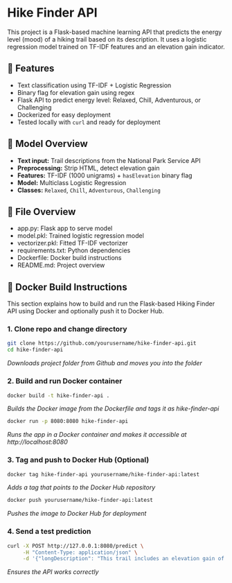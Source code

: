 # Hike Finder API

This project is a Flask-based machine learning API that predicts the energy level (mood) of a hiking trail based on its description. It uses a logistic regression model trained on TF-IDF features and an elevation gain indicator.

## 🚀 Features

- Text classification using TF-IDF + Logistic Regression
- Binary flag for elevation gain using regex
- Flask API to predict energy level: Relaxed, Chill, Adventurous, or Challenging
- Dockerized for easy deployment
- Tested locally with `curl` and ready for deployment

## 🧠 Model Overview

- **Text input:** Trail descriptions from the National Park Service API
- **Preprocessing:** Strip HTML, detect elevation gain
- **Features:** TF-IDF (1000 unigrams) + `hasElevation` binary flag
- **Model:** Multiclass Logistic Regression
- **Classes:** `Relaxed`, `Chill`, `Adventurous`, `Challenging`

## 📁 File Overview

- app.py: Flask app to serve model
- model.pkl: Trained logistic regression model
- vectorizer.pkl: Fitted TF-IDF vectorizer
- requirements.txt: Python dependencies
- Dockerfile: Docker build instructions
- README.md: Project overview

## 🐳 Docker Build Instructions

This section explains how to build and run the Flask-based Hiking Finder API using Docker and optionally push it to Docker Hub.

### 1. Clone repo and change directory

```bash
git clone https://github.com/yourusername/hike-finder-api.git
cd hike-finder-api
```
*Downloads project folder from Github and moves you into the folder*

### 2. Build and run Docker container
```bash
docker build -t hike-finder-api .
```
*Builds the Docker image from the Dockerfile and tags it as hike-finder-api*
```bash
docker run -p 8080:8080 hike-finder-api
```
*Runs the app in a Docker container and makes it accessible at http://localhost:8080*

### 3. Tag and push to Docker Hub (Optional)
```bash
docker tag hike-finder-api yourusername/hike-finder-api:latest
```
*Adds a tag that points to the Docker Hub repository*

```bash
docker push yourusername/hike-finder-api:latest
```
*Pushes the image to Docker Hub for deployment*

### 4. Send a test prediction
```bash
curl -X POST http://127.0.0.1:8080/predict \
     -H "Content-Type: application/json" \
     -d '{"longDescription": "This trail includes an elevation gain of 1,500 feet over rocky terrain."}'
```
*Ensures the API works correctly*
